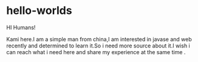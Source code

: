 # hello-worlds
HI Humans!

Kami here.I am a simple man from china,I am interested in javase and web recently and determined to learn it.So i need more source about it.I wish i can reach what i need here and share my experience at the same time .

